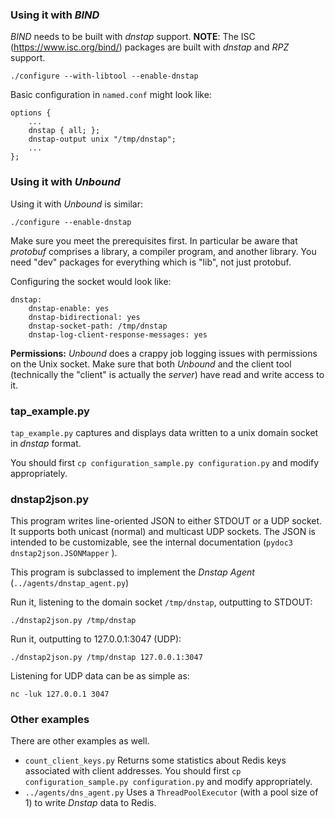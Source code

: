 ### Using it with _BIND_

_BIND_ needs to be built with _dnstap_ support. **NOTE**: The ISC (https://www.isc.org/bind/) packages are
built with _dnstap_ and _RPZ_ support.

```
./configure --with-libtool --enable-dnstap
```

Basic configuration in `named.conf` might look like:

```
options {
    ...
    dnstap { all; };
    dnstap-output unix "/tmp/dnstap";
    ...
};
```

### Using it with _Unbound_

Using it with _Unbound_ is similar:

```
./configure --enable-dnstap
```

Make sure you meet the prerequisites first. In particular be aware that _protobuf_ comprises a library,
a compiler program, and another library. You need "dev" packages for everything which is "lib", not just
protobuf.

Configuring the socket would look like:

```
dnstap:
    dnstap-enable: yes
    dnstap-bidirectional: yes
    dnstap-socket-path: /tmp/dnstap
    dnstap-log-client-response-messages: yes
```

**Permissions:** _Unbound_ does a crappy job logging issues with permissions on the Unix socket.
Make sure that both _Unbound_ and the client tool (technically the "client" is actually the _server_)
have read and write access to it.

### tap_example.py

`tap_example.py` captures and displays data written to a unix domain socket in _dnstap_ format.

You should first `cp configuration_sample.py configuration.py` and modify appropriately.

### dnstap2json.py

This program writes line-oriented JSON to either STDOUT or a UDP socket. It supports both unicast
(normal) and multicast UDP sockets. The JSON is intended to be
customizable, see the internal documentation (`pydoc3 dnstap2json.JSONMapper` ).

This program is subclassed to implement the _Dnstap Agent_ (`../agents/dnstap_agent.py`)

Run it, listening to the domain socket `/tmp/dnstap`, outputting to STDOUT:

```
./dnstap2json.py /tmp/dnstap
```

Run it, outputting to 127.0.0.1:3047 (UDP):

```
./dnstap2json.py /tmp/dnstap 127.0.0.1:3047
```

Listening for UDP data can be as simple as:

```
nc -luk 127.0.0.1 3047
```

### Other examples

There are other examples as well.

* `count_client_keys.py` Returns some statistics about Redis keys associated with client addresses. You should first `cp configuration_sample.py configuration.py` and modify appropriately.
* `../agents/dns_agent.py` Uses a `ThreadPoolExecutor` (with a pool size of 1) to write _Dnstap_ data to Redis.
